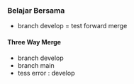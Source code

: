 ### Belajar Bersama 

- branch develop = test forward merge

#### Three Way Merge
- branch develop
- branch main
- tess error : develop
